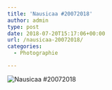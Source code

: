 ```yaml
---
title: 'Nausicaa #20072018'
author: admin
type: post
date: 2018-07-20T15:17:06+00:00
url: /nausicaa-20072018/
categories:
  - Photographie

---
```

![Nausicaa #20072018](./dsc3623.jpg)